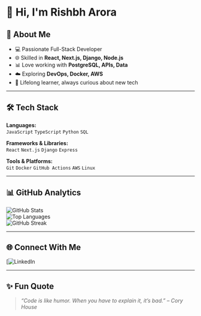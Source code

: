 # 👋 Hi, I'm Rishbh Arora  

## 🚀 About Me
- 💻 Passionate Full-Stack Developer  
- 🌐 Skilled in **React, Next.js, Django, Node.js**  
- 📊 Love working with **PostgreSQL, APIs, Data**  
- ☁️ Exploring **DevOps, Docker, AWS**  
- 📖 Lifelong learner, always curious about new tech  

---

## 🛠️ Tech Stack
**Languages:**  
`JavaScript` `TypeScript` `Python` `SQL`

**Frameworks & Libraries:**  
`React` `Next.js` `Django` `Express`

**Tools & Platforms:**  
`Git` `Docker` `GitHub Actions` `AWS` `Linux`

---

## 📊 GitHub Analytics
![GitHub Stats](https://github-readme-stats.vercel.app/api?username=rishbh-arora&show_icons=true&theme=radical)  
![Top Languages](https://github-readme-stats.vercel.app/api/top-langs/?username=rishbh-arora&layout=compact&theme=radical)  
![GitHub Streak](https://github-readme-streak-stats.herokuapp.com/?user=rishbh-arora&theme=radical)

---

## 🌐 Connect With Me
[![LinkedIn](https://www.linkedin.com/in/rishbh-arora-661a25250/)

---

## ✨ Fun Quote
> *“Code is like humor. When you have to explain it, it’s bad.” – Cory House*  
